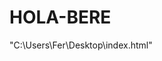# HOLA-BERE
"C:\Users\Fer\Desktop\index.html"
<html>
 <head>
  <title> frames </title>
 </head>
   <frameset rows="100,*">
     <frame id="frmsuperior" name="frmsuperior" src="encabezado.html"/>
   <frameset cols="150,*>
     <frame id=""C:\Users\Fer\Desktop\izquierda.html"" name="frmizquierda" src=""C:\Users\Fer\Desktop\izquierda.html""/>
     <frae id="frmcuerpo" name=frmcuerpo" src="presentación.html"/>
   </frameset>
  <noframes>
  <body>
  <bgcolor="#1ec3ea">
  <br><br><br><br><br><br>


   </body>
   </noframes>

 </frameset>
</html>
